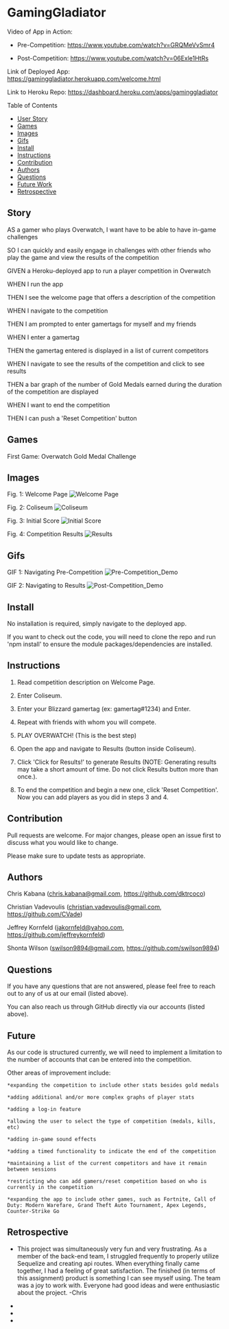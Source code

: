 # GamingGladiator

Video of App in Action: 

* Pre-Competition: https://www.youtube.com/watch?v=GRQMeVvSmr4

* Post-Competition: https://www.youtube.com/watch?v=06Exle1HtRs

Link of Deployed App: https://gaminggladiator.herokuapp.com/welcome.html

Link to Heroku Repo: https://dashboard.heroku.com/apps/gaminggladiator


Table of Contents
* [User Story](#story)
* [Games](#games)
* [Images](#images)
* [Gifs](#gifs)
* [Install](#install)
* [Instructions](#instructions)
* [Contribution](#contribution)
* [Authors](#authors)
* [Questions](#questions)
* [Future Work](#future)
* [Retrospective](#retrospective)

## Story

AS a gamer who plays Overwatch, I want have to be able to have in-game challenges

SO I can quickly and easily engage in challenges with other friends who play the game and view the results of the competition


GIVEN a Heroku-deployed app to run a player competition in Overwatch

WHEN I run the app

THEN I see the welcome page that offers a description of the competition

WHEN I navigate to the competition

THEN I am prompted to enter gamertags for myself and my friends

WHEN I enter a gamertag

THEN the gamertag entered is displayed in a list of current competitors

WHEN I navigate to see the results of the competition and click to see results

THEN a bar graph of the number of Gold Medals earned during the duration of the competition are displayed

WHEN I want to end the competition

THEN I can push a 'Reset Competition' button

## Games

First Game: Overwatch Gold Medal Challenge

## Images

Fig. 1: Welcome Page
![Welcome Page](./public/assets/img/welcome.png)

Fig. 2: Coliseum
![Coliseum](./public/assets/img/coliseum.png)

Fig. 3: Initial Score
![Initial Score](./public/assets/img/initial.png)

Fig. 4: Competition Results
![Results](./public/assets/img/results.png)


## Gifs

GIF 1: Navigating Pre-Competition
![Pre-Competition_Demo](./public/assets/gif/pre.gif)

GIF 2: Navigating to Results
![Post-Competition_Demo](./public/assets/gif/post.gif)

## Install

No installation is required, simply navigate to the deployed app.

If you want to check out the code, you will need to clone the repo and run 'npm install' to ensure the module packages/dependencies are installed.

## Instructions

1. Read competition description on Welcome Page.

2. Enter Coliseum.

3. Enter your Blizzard gamertag (ex: gamertag#1234) and Enter.

4. Repeat with friends with whom you will compete.

5. PLAY OVERWATCH! (This is the best step)

6. Open the app and navigate to Results (button inside Coliseum).

7. Click 'Click for Results!' to generate Results (NOTE: Generating results may take a short amount of time. Do not click Results button more than once.).

8. To end the competition and begin a new one, click 'Reset Competition'. Now you can add players as you did in steps 3 and 4.

## Contribution

Pull requests are welcome. For major changes, please open an issue first to discuss what you would like to change.

Please make sure to update tests as appropriate.

## Authors

Chris Kabana (chris.kabana@gmail.com, https://github.com/dktrcoco)

Christian Vadevoulis (christian.vadevoulis@gmail.com, https://github.com/CVade)

Jeffrey Kornfeld (jakornfeld@yahoo.com, https://github.com/jeffreykornfeld)

Shonta Wilson (swilson9894@gmail.com, https://github.com/swilson9894)

## Questions

If you have any questions that are not answered, please feel free to reach out to any of us at our email (listed above). 

You can also reach us through GitHub directly via our accounts (listed above).

## Future

As our code is structured currently, we will need to implement a limitation to the number of accounts that can be entered into the competition.

Other areas of improvement include:

    *expanding the competition to include other stats besides gold medals

    *adding additional and/or more complex graphs of player stats
    
    *adding a log-in feature

    *allowing the user to select the type of competition (medals, kills, etc)

    *adding in-game sound effects

    *adding a timed functionality to indicate the end of the competition

    *maintaining a list of the current competitors and have it remain between sessions

    *restricting who can add gamers/reset competition based on who is currently in the competition

    *expanding the app to include other games, such as Fortnite, Call of Duty: Modern Warefare, Grand Theft Auto Tournament, Apex Legends, Counter-Strike Go

## Retrospective

* This project was simultaneously very fun and very frustrating. As a member of the back-end team, I struggled frequently to properly utilize Sequelize and creating api routes. When everything finally came together, I had a feeling of great satisfaction. The finished (in terms of this assignment) product is something I can see myself using. The team was a joy to work with. Everyone had good ideas and were enthusiastic about the project. -Chris

* 


* 


* 
